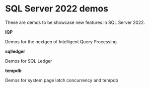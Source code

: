 # SQL Server 2022 demos

These are demos to be showcase new features in SQL Server 2022.

**IQP**

Demos for the nextgen of Intelligent Query Processing

**sqlledger**

Demos for SQL Ledger

**tempdb**

Demos for system page latch concurrency and tempdb
